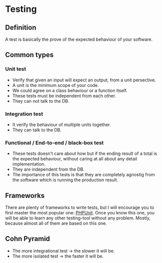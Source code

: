 # Testing

## Definition

A test is basically the prove of the expected behaviour of your software.

## Common types

### Unit test

* Verify that given an input will expect an output, from a unit persective.
* A unit is the minimum scope of your code.
* We could agree on a class behaviour or a function itself.
* These tests must be independent from each other.
* They can not talk to the DB.

### Integration test

* It verify the behaviour of multiple units together.
* They can talk to the DB.

### Functional / End-to-end / black-box test

* These tests doesn't care about how but if the ending result of a total is the expected behaviour, without caring at all about any detail implementation.
* They are independent from the DB.
* The importance of this tests is that they are completely agnostig from the software which is running the production result.

## Frameworks

There are plenty of frameworks to write tests, but I will encourage you to first master the most popular one: [PHPUnit](https://phpunit.de/documentation.html). Once you know this one, you will be able to learn any other testing-tool without any problem. Mostly, because almost all of them are based on this one.

## Cohn Pyramid

* The more integrational test -> the slower it will be.
* The more isolated test -> the faster it will be.

